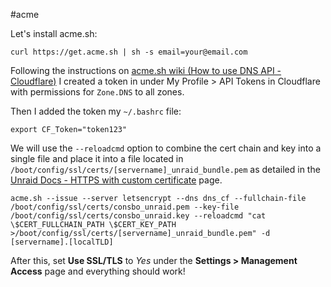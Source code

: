 #acme 

Let's install acme.sh:

```
curl https://get.acme.sh | sh -s email=your@email.com
```

Following the instructions on [acme.sh wiki (How to use DNS API - Cloudflare)](https://github.com/acmesh-official/acme.sh/wiki/dnsapi#dns_cf) I created a token in under My Profile > API Tokens in Cloudflare with permissions for `Zone.DNS` to all zones.

Then I added the token my `~/.bashrc` file:

```
export CF_Token="token123"
```

We will use the `--reloadcmd` option to combine the cert chain and key into a single file and place it into a file located in `/boot/config/ssl/certs/[servername]_unraid_bundle.pem` as  detailed in the [Unraid Docs - HTTPS with custom certificate](https://docs.unraid.net/unraid-os/manual/security/secure-webgui-ssl/#custom-certificates) page.

```
acme.sh --issue --server letsencrypt --dns dns_cf --fullchain-file /boot/config/ssl/certs/consbo_unraid.pem --key-file /boot/config/ssl/certs/consbo_unraid.key --reloadcmd "cat \$CERT_FULLCHAIN_PATH \$CERT_KEY_PATH >/boot/config/ssl/certs/[servername]_unraid_bundle.pem" -d [servername].[localTLD]
```

After this, set **Use SSL/TLS** to _Yes_ under the **Settings > Management Access** page and everything should work!